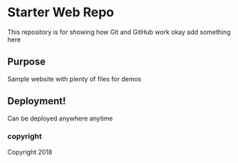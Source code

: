 # Starter Web Repo

This repository is for showing how Git and GitHub work
okay add something here

## Purpose

Sample website with plenty of files for demos

## Deployment!

Can be deployed anywhere anytime

### copyright

Copyright 2018